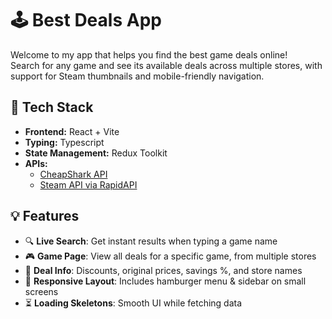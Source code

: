 # 🕹️ Best Deals App

Welcome to my app that helps you find the best game deals online!  
Search for any game and see its available deals across multiple stores, with support for Steam thumbnails and mobile-friendly navigation.

## 🔧 Tech Stack

- **Frontend:** React + Vite
- **Typing:** Typescript
- **State Management:** Redux Toolkit
- **APIs:**
  - [CheapShark API](https://apidocs.cheapshark.com/)
  - [Steam API via RapidAPI](https://rapidapi.com/psimavel/api/steam2)

## 💡 Features

- 🔍 **Live Search**: Get instant results when typing a game name
- 🎮 **Game Page**: View all deals for a specific game, from multiple stores
- 💸 **Deal Info**: Discounts, original prices, savings %, and store names
- 📱 **Responsive Layout**: Includes hamburger menu & sidebar on small screens
- ⏳ **Loading Skeletons**: Smooth UI while fetching data
